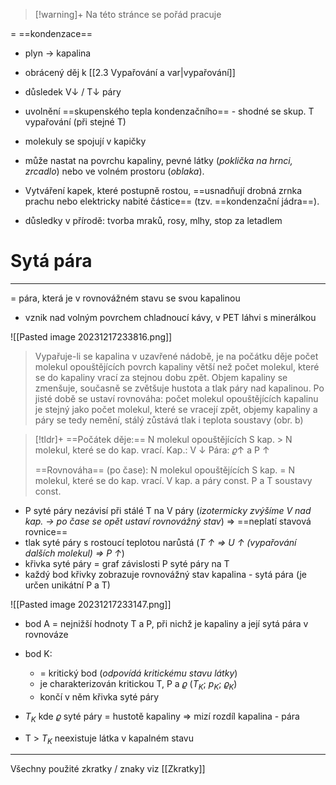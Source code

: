 
> [!warning]+
>Na této stránce se pořád pracuje

= ==kondenzace==
- plyn $\longrightarrow$ kapalina
- obrácený děj k [[2.3 Vypařování a var|vypařování]]
- důsledek V$\downarrow$ / T$\downarrow$ páry
- uvolnění ==skupenského tepla kondenzačního== - shodné se skup. T vypařování (při stejné T)
- molekuly se spojují v kapičky

- může nastat na povrchu kapaliny, pevné látky (_poklička na hrnci, zrcadlo_) nebo ve volném prostoru (_oblaka_).
- Vytváření kapek, které postupně rostou, ==usnadňují drobná zrnka prachu nebo elektricky nabité částice== (tzv. ==kondenzační jádra==).
- důsledky v přírodě: tvorba mraků, rosy, mlhy, stop za letadlem

# Sytá pára
---
= pára, která je v rovnovážném stavu se svou kapalinou
- vznik nad volným povrchem chladnoucí kávy, v PET láhvi s minerálkou

![[Pasted image 20231217233816.png]]

>Vypařuje-li se kapalina v uzavřené nádobě, je na počátku děje počet molekul
opouštějících povrch kapaliny větší než počet molekul, které se do kapaliny
vrací za stejnou dobu zpět.
Objem kapaliny se zmenšuje, současně se zvětšuje hustota a tlak páry nad
kapalinou. Po jisté době se ustaví rovnováha:
počet molekul opouštějících kapalinu
je stejný jako počet molekul,
které se vracejí zpět, objemy kapaliny
a páry se tedy nemění, stálý zůstává
tlak i teplota soustavy (obr. b)

>[!tldr]+
>==Počátek děje:==
>N molekul opouštějících S kap. > N molekul, které se do kap. vrací.
>Kap.: V $\downarrow$
>Pára: $\varrho\uparrow$ a P $\uparrow$
>
>==Rovnováha== (po čase):
>N molekul opouštějících S kap. = N molekul, které se do kap. vrací.
>V kap. a páry const.
>P a T soustavy const.

- P syté páry nezávisí při stálé T na V páry (_izotermicky zvýšíme V nad kap. $\rightarrow$ po čase se opět ustaví rovnovážný stav_) $\Rightarrow$ ==neplatí stavová rovnice==
- tlak syté páry s rostoucí teplotou narůstá (_T $\uparrow$ $\Rightarrow$ U $\uparrow$ (vypařování dalších molekul) $\Rightarrow$ P $\uparrow$_)
- křivka syté páry = graf závislosti P syté páry na T
- každý bod křivky zobrazuje rovnovážný stav kapalina - sytá pára (je určen unikátní P a T)



![[Pasted image 20231217233147.png]]


- bod A = nejnižší hodnoty T a P, při nichž je kapaliny a její sytá pára v rovnováze
 - bod K:
	 - = kritický bod (_odpovídá kritickému stavu látky_)
	- je charakterizován kritickou T, P a $\varrho$ ($T_K$; $p_K$; $\varrho_K$)
	- končí v něm křivka syté páry

- $T_K$ kde $\varrho$ syté páry = hustotě kapaliny $\Rightarrow$ mizí rozdíl kapalina -  pára
- T > $T_K$ neexistuje látka v kapalném stavu
***
Všechny použité zkratky / znaky  viz [[Zkratky]]